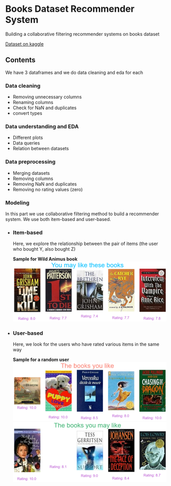 # Books Dataset Recommender System
Building a collaborative filtering recommender systems on books dataset

[Dataset on kaggle](https://www.kaggle.com/datasets/arashnic/book-recommendation-dataset)

## Contents
We have 3 dataframes and we do data cleaning and eda for each
### Data cleaning
* Removing unnecessary columns
* Renaming columns
* Check for NaN and duplicates
* convert types

### Data understanding and EDA
* Different plots
* Data queries
* Relation between datasets

### Data preprocessing
* Merging datasets
* Removing columns
* Removing NaN and duplicates
* Removing no rating values (zero)

### Modeling 
In this part we use collaborative filtering method to build a recommender system. We use both item-based and user-based.

* ### Item-based 
    Here, we explore the relationship between the pair of items (the user who bought Y, also bought Z)

  **Sample for Wild Animus book**
    ![p](sample/item.png)

* ### User-based
  Here, we look for the users who have rated various items in the same way
  
  **Sample for a random user**
  ![s](sample/user.png)
  ![ss](sample/user2.png)